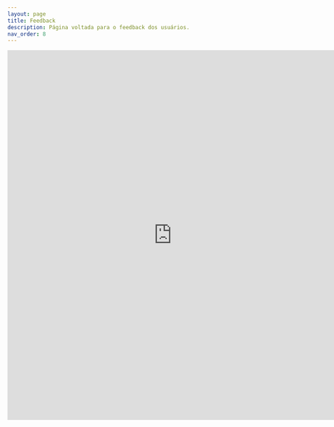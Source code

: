 ```yaml
---
layout: page
title: Feedback
description: Página voltada para o feedback dos usuários.
nav_order: 8
---
```


<iframe src="https://docs.google.com/forms/d/e/1FAIpQLSfP-3-LFIEYmzDOOOL7zoZBCtQr915a1az3uiPpEjjVGBxyaQ/viewform?embedded=true" width="735px" height="830" frameborder="0" marginheight="0" marginwidth="0">Carregando…</iframe>
